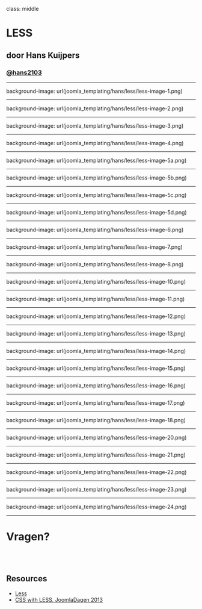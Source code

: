 class: middle
# LESS
## door Hans Kuijpers
### <a href="http://twitter.com/hans2103">@hans2103</a>

---
background-image: url(joomla_templating/hans/less/less-image-1.png)

---
background-image: url(joomla_templating/hans/less/less-image-2.png)

---
background-image: url(joomla_templating/hans/less/less-image-3.png)

---
background-image: url(joomla_templating/hans/less/less-image-4.png)

---
background-image: url(joomla_templating/hans/less/less-image-5a.png)

---
background-image: url(joomla_templating/hans/less/less-image-5b.png)

---
background-image: url(joomla_templating/hans/less/less-image-5c.png)

---
background-image: url(joomla_templating/hans/less/less-image-5d.png)

---
background-image: url(joomla_templating/hans/less/less-image-6.png)

---
background-image: url(joomla_templating/hans/less/less-image-7.png)

---
background-image: url(joomla_templating/hans/less/less-image-8.png)

---
background-image: url(joomla_templating/hans/less/less-image-10.png)

---
background-image: url(joomla_templating/hans/less/less-image-11.png)

---
background-image: url(joomla_templating/hans/less/less-image-12.png)

---
background-image: url(joomla_templating/hans/less/less-image-13.png)

---
background-image: url(joomla_templating/hans/less/less-image-14.png)

---
background-image: url(joomla_templating/hans/less/less-image-15.png)

---
background-image: url(joomla_templating/hans/less/less-image-16.png)

---
background-image: url(joomla_templating/hans/less/less-image-17.png)

---
background-image: url(joomla_templating/hans/less/less-image-18.png)

---
background-image: url(joomla_templating/hans/less/less-image-20.png)

---
background-image: url(joomla_templating/hans/less/less-image-21.png)

---
background-image: url(joomla_templating/hans/less/less-image-22.png)

---
background-image: url(joomla_templating/hans/less/less-image-23.png)

---
background-image: url(joomla_templating/hans/less/less-image-24.png)

---
# Vragen?

<br><br>

## Resources
- [Less](http://lesscss.org)
- [CSS with LESS, JoomlaDagen 2013](http://www.slideshare.net/hans2103/jd13nl-csswithless)
